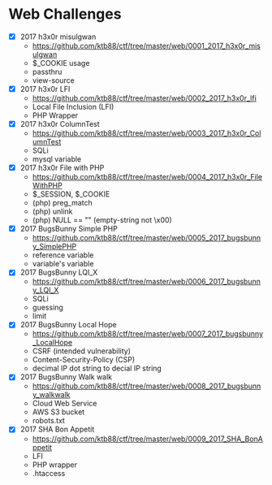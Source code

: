 # Web Challenges

* [x] 2017 h3x0r misulgwan
  - https://github.com/ktb88/ctf/tree/master/web/0001_2017_h3x0r_misulgwan
  - $\_COOKIE usage
  - passthru
  - view-source
* [x] 2017 h3x0r LFI
  - https://github.com/ktb88/ctf/tree/master/web/0002_2017_h3x0r_lfi
  - Local File Inclusion (LFI)
  - PHP Wrapper
* [x] 2017 h3x0r ColumnTest
  - https://github.com/ktb88/ctf/tree/master/web/0003_2017_h3x0r_ColumnTest
  - SQLi
  - mysql variable
* [x] 2017 h3x0r File with PHP
  - https://github.com/ktb88/ctf/tree/master/web/0004_2017_h3x0r_FileWithPHP
  - $\_SESSION, $\_COOKIE
  - (php) preg_match
  - (php) unlink
  - (php) NULL == "" (empty-string not \x00)
* [x] 2017 BugsBunny Simple PHP
  - https://github.com/ktb88/ctf/tree/master/web/0005_2017_bugsbunny_SimplePHP
  - reference variable
  - variable's variable
* [x] 2017 BugsBunny LQI_X
  - https://github.com/ktb88/ctf/tree/master/web/0006_2017_bugsbunny_LQI_X
  - SQLi
  - guessing
  - limit
* [x] 2017 BugsBunny Local Hope
  - https://github.com/ktb88/ctf/tree/master/web/0007_2017_bugsbunny_LocalHope
  - CSRF (intended vulnerability)
  - Content-Security-Policy (CSP)
  - decimal IP dot string to decial IP string
* [x] 2017 BugsBunny Walk walk
  - https://github.com/ktb88/ctf/tree/master/web/0008_2017_bugsbunny_walkwalk
  - Cloud Web Service
  - AWS S3 bucket
  - robots.txt
* [x] 2017 SHA Bon Appetit
  - https://github.com/ktb88/ctf/tree/master/web/0009_2017_SHA_BonAppetit
  - LFI
  - PHP wrapper
  - .htaccess
